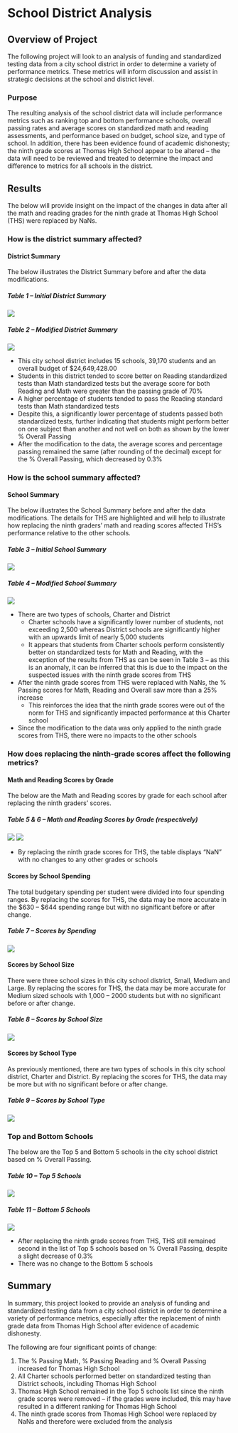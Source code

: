 # School District Analysis

## Overview of Project
The following project will look to an analysis of funding and standardized testing data from a city school district in order to determine a variety of performance metrics. These metrics will inform discussion and assist in strategic decisions at the school and district level.

### Purpose
The resulting analysis of the school district data will include performance metrics such as ranking top and bottom performance schools, overall passing rates and average scores on standardized math and reading assessments, and performance based on budget, school size, and type of school. In addition, there has been evidence found of academic dishonesty; the ninth grade scores at Thomas High School appear to be altered – the data will need to be reviewed and treated to determine the impact and difference to metrics for all schools in the district.

## Results
The below will provide insight on the impact of the changes in data after all the math and reading grades for the ninth grade at Thomas High School (THS) were replaced by NaNs.

### How is the district summary affected?
#### District Summary
The below illustrates the District Summary before and after the data modifications.

##### *Table 1 – Initial District Summary*
![](Resources/District_1.png)

##### *Table 2 – Modified District Summary*
![](Resources/District_2.png)

* This city school district includes 15 schools, 39,170 students and an overall budget of $24,649,428.00
* Students in this district tended to score better on Reading standardized tests than Math standardized tests but the average score for both Reading and Math were greater than the passing grade of 70%
* A higher percentage of students tended to pass the Reading standard tests than Math standardized tests
* Despite this, a significantly lower percentage of students passed both standardized tests, further indicating that students might perform better on one subject than another and not well on both as shown by the lower % Overall Passing
* After the modification to the data, the average scores and percentage passing remained the same (after rounding of the decimal) except for the % Overall Passing, which decreased by 0.3% 

### How is the school summary affected?
#### School Summary
The below illustrates the School Summary before and after the data modifications. The details for THS are highlighted and will help to illustrate how replacing the ninth graders’ math and reading scores affected THS’s performance relative to the other schools.

##### *Table 3 – Initial School Summary*
![](Resources/Schools_1.png)

##### *Table 4 – Modified School Summary*
![](Resources/Schools_2.png)

* There are two types of schools, Charter and District
	* Charter schools have a significantly lower number of students, not exceeding 2,500 whereas District schools are significantly higher with an upwards limit of nearly 5,000 students
	* It appears that students from Charter schools perform consistently better on standardized tests for Math and Reading, with the exception of the results from THS as can be seen in Table 3 – as this is an anomaly, it can be inferred that this is due to the impact on the suspected issues with the ninth grade scores from THS
* After the ninth grade scores from THS were replaced with NaNs, the % Passing scores for Math, Reading and Overall saw more than a 25% increase
	* This reinforces the idea that the ninth grade scores were out of the norm for THS and significantly impacted performance at this Charter school
* Since the modification to the data was only applied to the ninth grade scores from THS, there were no impacts to the other schools 

### How does replacing the ninth-grade scores affect the following metrics?
#### Math and Reading Scores by Grade
The below are the Math and Reading scores by grade for each school after replacing the ninth graders’ scores. 

##### *Table 5 & 6 – Math and Reading Scores by Grade (respectively)*

![](Resources/Math_grade.png) ![](Resources/Reading_grade.png)

* By replacing the ninth grade scores for THS, the table displays “NaN” with no changes to any other grades or schools

#### Scores by School Spending
The total budgetary spending per student were divided into four spending ranges. By replacing the scores for THS, the data may be more accurate in the $630 – $644 spending range but with no significant before or after change.

##### *Table 7 – Scores by Spending*
![](Resources/Spending_scores.png)

#### Scores by School Size
There were three school sizes in this city school district, Small, Medium and Large. By replacing the scores for THS, the data may be more accurate for Medium sized schools with 1,000 – 2000 students but with no significant before or after change.

##### *Table 8 – Scores by School Size*
![](Resources/Size_scores.png)

#### Scores by School Type
As previously mentioned, there are two types of schools in this city school district, Charter and District. By replacing the scores for THS, the data may be more but with no significant before or after change.

##### *Table 9 – Scores by School Type*
![](Resources/Type_scores.png)

### Top and Bottom Schools
The below are the Top 5 and Bottom 5 schools in the city school district based on % Overall Passing.

##### *Table 10 – Top 5 Schools*
![](Resources/Top_schools.png)

##### *Table 11 – Bottom 5 Schools*
![](Resources/Low_schools.png)

* After replacing the ninth grade scores from THS, THS still remained second in the list of Top 5 schools based on % Overall Passing, despite a slight decrease of 0.3%
* There was no change to the Bottom 5 schools

## Summary
In summary, this project looked to provide an analysis of funding and standardized testing data from a city school district in order to determine a variety of performance metrics, especially after the replacement of ninth grade data from Thomas High School after evidence of academic dishonesty.

The following are four significant points of change:
1. The % Passing Math, % Passing Reading and % Overall Passing increased for Thomas High School
2. All Charter schools performed better on standardized testing than District schools, including Thomas High School
3. Thomas High School remained in the Top 5 schools list since the ninth grade scores were removed – if the grades were included, this may have resulted in a different ranking for Thomas High School
4. The ninth grade scores from Thomas High School were replaced by NaNs and therefore were excluded from the analysis
